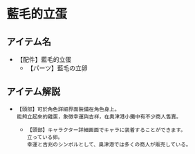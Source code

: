# 藍毛的立蛋
## アイテム名
 - 【配件】藍毛的立蛋
   - 【パーツ】藍毛の立卵

## アイテム解説
 - ```
   【頭部】可於角色詳細界面裝備在角色身上。
   能夠立起來的雞蛋，象徴幸運與吉祥，在奧津港小攤中有不少商人售賣。    
   ```
   - ```
     【頭部】キャラクター詳細画面でキャラに装着することができます。
     立っている卵。
     幸運と吉兆のシンボルとして、奥津港では多くの商人が販売している。
     ```